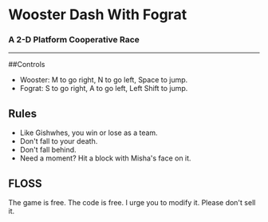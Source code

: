 # Wooster Dash With Fograt
### A 2-D Platform Cooperative Race
***
##Controls
* Wooster: M to go right, N to go left, Space to jump.
* Fograt: S to go right, A to go left, Left Shift to jump.

## Rules
* Like Gishwhes, you win or lose as a team.  
* Don't fall to your death.
* Don't fall behind.
* Need a moment? Hit a block with Misha's face on it.

## FLOSS
The game is free.  The code is free.  I urge you to modify it.  Please don't sell it.  
